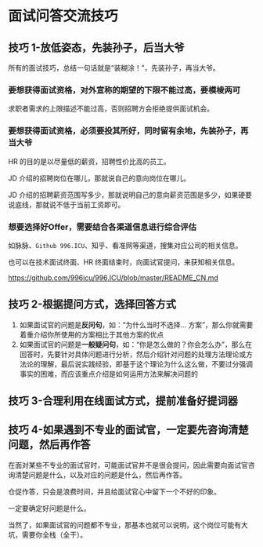 # 面试问答交流技巧


## 技巧 1-放低姿态，先装孙子，后当大爷

所有的面试技巧，总结一句话就是“装糊涂！”，先装孙子，再当大爷。

### 要想获得面试资格，对外宣称的期望的下限不能过高，要模棱两可


求职者需求的上限描述不能过高，否则招聘方会拒绝提供面试机会。


### 要想获得面试资格，必须要投其所好，同时留有余地，先装孙子，再当大爷


HR 的目的是以尽量低的薪资，招聘性价比高的员工。

JD 介绍的招聘岗位在哪儿，那就说自己的意向岗位在哪儿。

JD 介绍的招聘薪资范围写多少，那就说明自己的意向薪资范围是多少，如果硬要说底线，那就说不低于当前工资即可。


### 想要选择好Offer，需要结合各渠道信息进行综合评估

如脉脉、`Github 996.ICU`、知乎、看准网等渠道，搜集对应公司的相关信息。

也可以在技术面试终面、HR 终面结束时，向面试官提问，来获知相关信息。

https://github.com/996icu/996.ICU/blob/master/README_CN.md


## 技巧 2-根据提问方式，选择回答方式


1. 如果面试官的问题是**反问句**，如：“为什么当时不选择... 方案”，那么你就需要着重介绍你所使用的方案相比于其他方案的优点
2. 如果面试官的问题是**一般疑问句**，如：“你是怎么做的？你会怎么办”，那么在回答时，先要针对具体问题进行分析，然后介绍针对问题的处理方法理论或方法论的理解，最后说实践经验，即基于这个理论为什么这么做，不要过分强调事实的困难，而应该重点介绍是如何运用方法来解决问题的


## 技巧 3-合理利用在线面试方式，提前准备好提词器



## 技巧 4-如果遇到不专业的面试官，一定要先咨询清楚问题，然后再作答


在面对某些不专业的面试官时，可能面试官并不是很会提问，因此需要向面试官咨询清楚问题是什么，以及对应的问题是什么，然后再作答。

仓促作答，只会是浪费时间，并且给面试官心中留下一个不好的印象。

一定要确定好问题是什么。

当然了，如果面试官的问题都不专业，那基本也就可以说明，这个岗位可能有大坑，需要你全栈（全干）。







